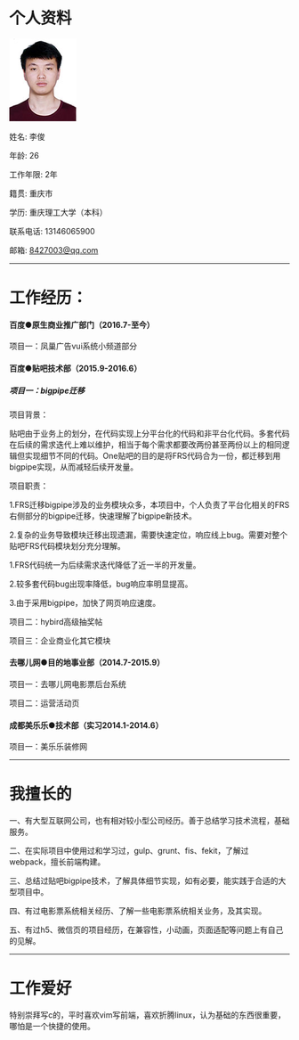 # 个人资料

![](/assets/me.jpg)

姓名: 李俊

年龄: 26

工作年限: 2年

籍贯: 重庆市

学历: 重庆理工大学（本科）

联系电话: 13146065900

邮箱: 8427003@qq.com

---

# 工作经历：

#### 百度●原生商业推广部门（2016.7-至今）

项目一：凤巢广告vui系统小频道部分

#### 百度●贴吧技术部（2015.9-2016.6）

##### 项目一：bigpipe迁移

项目背景：

贴吧由于业务上的划分，在代码实现上分平台化的代码和非平台化代码。多套代码在后续的需求迭代上难以维护，相当于每个需求都要改两份甚至两份以上的相同逻辑但实现细节不同的代码。One贴吧的目的是将FRS代码合为一份，都迁移到用bigpipe实现，从而减轻后续开发量。

项目职责：

1.FRS迁移bigpipe涉及的业务模块众多，本项目中，个人负责了平台化相关的FRS右侧部分的bigpipe迁移，快速理解了bigpipe新技术。

2.复杂的业务导致模块迁移出现遗漏，需要快速定位，响应线上bug。需要对整个贴吧FRS代码模块划分充分理解。

1.FRS代码统一为后续需求迭代降低了近一半的开发量。

2.较多套代码bug出现率降低，bug响应率明显提高。

3.由于采用bigpipe，加快了网页响应速度。

项目二：hybird高级抽奖帖

项目三：企业商业化其它模块

#### 去哪儿网●目的地事业部（2014.7-2015.9）

项目一：去哪儿网电影票后台系统

项目二：运营活动页

#### 成都美乐乐●技术部（实习2014.1-2014.6）

项目一：美乐乐装修网

---

# 我擅长的

一、有大型互联网公司，也有相对较小型公司经历。善于总结学习技术流程，基础服务。

二、在实际项目中使用过和学习过，gulp、grunt、fis、fekit，了解过webpack，擅长前端构建。

三、总结过贴吧bigpipe技术，了解具体细节实现，如有必要，能实践于合适的大型项目中。

四、有过电影票系统相关经历、了解一些电影票系统相关业务，及其实现。

五、有过h5、微信页的项目经历，在兼容性，小动画，页面适配等问题上有自己的见解。

---

# 工作爱好

特别崇拜写c的，平时喜欢vim写前端，喜欢折腾linux，认为基础的东西很重要，哪怕是一个快捷的使用。

